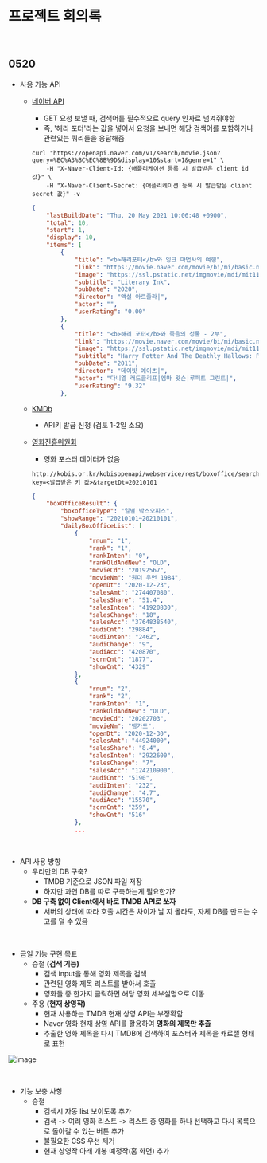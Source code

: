 # 프로젝트 회의록

<br>

## 0520

- 사용 가능 API

  - [네이버 API](https://developers.naver.com/docs/search/movie/)

    - GET 요청 보낼 때, 검색어를 필수적으로 query 인자로 넘겨줘야함
    - 즉, '해리 포터'라는 값을 넣어서 요청을 보내면 해당 검색어를 포함하거나 관련있는 쿼리들을 응답해줌

    ```
    curl "https://openapi.naver.com/v1/search/movie.json?query=%EC%A3%BC%EC%8B%9D&display=10&start=1&genre=1" \
        -H "X-Naver-Client-Id: {애플리케이션 등록 시 발급받은 client id 값}" \
        -H "X-Naver-Client-Secret: {애플리케이션 등록 시 발급받은 client secret 값}" -v
    ```

    ```json
    {
        "lastBuildDate": "Thu, 20 May 2021 10:06:48 +0900",
        "total": 10,
        "start": 1,
        "display": 10,
        "items": [
            {
                "title": "<b>해리포터</b>와 잉크 마법사의 여행",
                "link": "https://movie.naver.com/movie/bi/mi/basic.nhn?code=203098",
                "image": "https://ssl.pstatic.net/imgmovie/mdi/mit110/2030/203098_P01_154544.jpg",
                "subtitle": "Literary Ink",
                "pubDate": "2020",
                "director": "액설 아르졸라|",
                "actor": "",
                "userRating": "0.00"
            },
            {
                "title": "<b>해리 포터</b>와 죽음의 성물 - 2부",
                "link": "https://movie.naver.com/movie/bi/mi/basic.nhn?code=47528",
                "image": "https://ssl.pstatic.net/imgmovie/mdi/mit110/0475/47528_P50_144916.jpg",
                "subtitle": "Harry Potter And The Deathly Hallows: Part 2",
                "pubDate": "2011",
                "director": "데이빗 예이츠|",
                "actor": "다니엘 래드클리프|엠마 왓슨|루퍼트 그린트|",
                "userRating": "9.32"
            },
    ```

  - [KMDb](https://www.kmdb.or.kr/info/api/apiList?menuIndex=57)

    - API키 발급 신청 (검토 1-2일 소요)

  - [영화진흥위원회](https://www.kobis.or.kr/kobisopenapi/homepg/apiservice/searchServiceInfo.do)

    - 영화 포스터 데이터가 없음

    ```
    http://kobis.or.kr/kobisopenapi/webservice/rest/boxoffice/searchDailyBoxOfficeList.json?key=<발급받은 키 값>&targetDt=20210101
    ```
  
    ```json
    {
        "boxOfficeResult": {
            "boxofficeType": "일별 박스오피스",
            "showRange": "20210101~20210101",
            "dailyBoxOfficeList": [
                {
                    "rnum": "1",
                    "rank": "1",
                    "rankInten": "0",
                    "rankOldAndNew": "OLD",
                    "movieCd": "20192567",
                    "movieNm": "원더 우먼 1984",
                    "openDt": "2020-12-23",
                    "salesAmt": "274407080",
                    "salesShare": "51.4",
                    "salesInten": "41920830",
                    "salesChange": "18",
                    "salesAcc": "3764838540",
                    "audiCnt": "29884",
                    "audiInten": "2462",
                    "audiChange": "9",
                    "audiAcc": "420870",
                    "scrnCnt": "1877",
                    "showCnt": "4329"
                },
                {
                    "rnum": "2",
                    "rank": "2",
                    "rankInten": "1",
                    "rankOldAndNew": "OLD",
                    "movieCd": "20202703",
                    "movieNm": "뱅가드",
                    "openDt": "2020-12-30",
                    "salesAmt": "44924000",
                    "salesShare": "8.4",
                    "salesInten": "2922600",
                    "salesChange": "7",
                    "salesAcc": "124210900",
                    "audiCnt": "5190",
                    "audiInten": "232",
                    "audiChange": "4.7",
                    "audiAcc": "15570",
                    "scrnCnt": "259",
                    "showCnt": "516"
                },
                ...
    ```

<br>

- API 사용 방향
  - 우리만의 DB 구축?
    - TMDB 기준으로  JSON 파일 저장
    - 하지만 과연 DB를 따로 구축하는게 필요한가?
  - **DB 구축 없이 Client에서 바로 TMDB API로 쏘자**
    - 서버의 상태에 따라 호출 시간은 차이가 날 지 몰라도, 자체 DB를 만드는 수고를 덜 수 있음

<br>

- 금일 기능 구현 목표
  - 승철 **(검색 기능)**
    - 검색 input을 통해 영화 제목을 검색
    - 관련된 영화 제목 리스트를 받아서 호출
    - 영화들 중 한가지 클릭하면 해당 영화 세부설명으로 이동
  - 주용 **(현재 상영작)**
    - 현재 사용하는 TMDB 현재 상영 API는 부정확함
    - Naver 영화 현재 상영 API를 활용하여 **영화의 제목만 추출**
    - 추출한 영화 제목을 다시 TMDB에 검색하여 포스터와 제목을 캐로젤 형태로 표현

![image](https://user-images.githubusercontent.com/67505208/118953754-12697200-b998-11eb-8502-7e1cbfa7280e.png)

<br>

- 기능 보충 사항
  - 승철
    - 검색시 자동 list 보이도록 추가
    - 검색 -> 여러 영화 리스트 -> 리스트 중 영화를 하나 선택하고 다시 목록으로 돌아갈 수 있는 버튼 추가
    - 불필요한 CSS 우선 제거
    - 현재 상영작 아래 개봉 예정작(홈 화면) 추가

